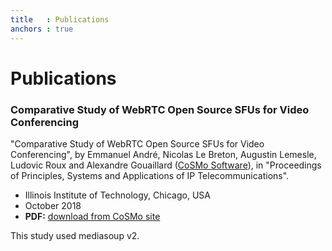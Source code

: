 ```yaml
---
title   : Publications
anchors : true
---
```



# Publications


### Comparative Study of WebRTC Open Source SFUs for Video Conferencing

"Comparative Study of WebRTC Open Source SFUs for Video Conferencing", by Emmanuel André, Nicolas Le Breton, Augustin Lemesle, Ludovic Roux and Alexandre Gouaillard ([CoSMo Software](https://www.cosmosoftware.io)), in "Proceedings of Principles, Systems and Applications of IP Telecommunications".

* Illinois Institute of Technology, Chicago, USA
* October 2018
* **PDF:** [download from CoSMo site](https://www.cosmosoftware.io/publications/andre2018_Comparative_Study_of_SFUs.pdf)

This study used mediasoup v2.
